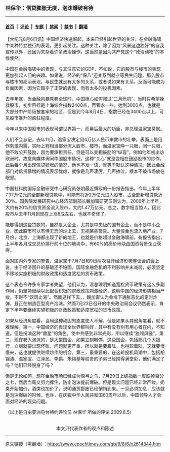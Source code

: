 ### 林保华：信贷膨胀无度，泡沫爆破有待

---

#### [首页](../../../..?n2614344) &nbsp;|&nbsp; [评论](../../../../../epoch-comment?n2614344) &nbsp;|&nbsp; [专题](../../../../../epoch-special?n2614344) &nbsp;|&nbsp; [禁闻](../../../../../epoch-news?n2614344) &nbsp;|&nbsp; [禁书](../../../../../books?n2614344) &nbsp;|&nbsp; [翻墙](https://github.com/gfw-breaker/nogfw/blob/master/README.md?n2614344)


<div class="post_content" id="artbody" itemprop="articleBody">
 <!-- article content begin -->
 <p>
  【大纪元8月6日讯】中国经济快速崛起，本来已经引起世界的关注，在金融海啸中某种特立独行的表现，更引起关注。这种关注，除了因为“风景这边独好”的自我宣传以外，还因为夹杂着许多政治操作。这当然是因为共产党这个“政治动物”的本性使然。
 </p>
 <p>
  中国在金融海啸中的表现，与其注意它的GDP，不如说，它的股市与楼市的表现更加引起人们的兴趣。如果说，经济的“保八”还关系到就业等民生问题，那么股市与楼市的亮丽表现，与民生就没有太多的关系，或者说如果有关系，反而可能成为负面因素，因为它超乎了正常的表现，而有太多的投机因素。
 </p>
 <p>
  去年年底，当金融风暴席卷全球时，中国担心如何闯过“二月危机”，当时只希望挽救股市，初步目标是上海综合指数2400点，再奢求一些，达到3000点，也就是大部分中产阶级被套牢的地区，但是到今年8月4日，指数已经在3400点以上，可见股市暴升的疯狂程度。
 </p>
 <p>
  今年以来中国股市的表现可谓世界第一，而幕后最大的功臣，非总理温家宝莫属。
 </p>
 <p>
  人们不会忘记，去年11月，温家宝决定用4万亿人民币来救市的壮举。表面上是用作刺激内需，实际上有相当部分流入股市、楼市，而温家宝睁一只眼，闭一只眼，他不敢公开鼓励，因为要承担责任，但是可以变相鼓励的“纵容”。例如他年初出访欧洲时，故意向媒体询问中国股市情况，这种“关心”就是变相在鼓励股市的炒作。此后每个月出现信贷猛增的情况，他也不发一语，就等于默认这种情况，因此金融部门对信贷暴增的情况表示忧虑，就像是几声凄厉，几声抽泣，根本不被市场放在眼里。
 </p>
 <p>
  中国社科院国际金融研究中心研究员张明最近撰写的一份报告指出，今年上半年7.37万亿元的全部新增贷款中，可能有将近2万亿元进入股市，占全部新增贷款近30%。国务院发展研究中心经济部副部长魏加甯研究员则认为，2009年上半年，大约有20%的信贷资金流入股市，大约1.47万亿元。总之，数字相当惊人，因此股市从去年11月到现在上涨8成左右，也就不奇怪了。
 </p>
 <p>
  能够得到这些贷款的，自然是大企业，尤其是中央级的国有企业，而不是中小企业，因此股市可以有恃无恐的炒上去，无视某些警告。大量资金也流入地产业，7月份，北京、上海都出现了新的地王，也就是价格超过金融海啸前。有报告指出，上半年各月成交总价排行前十位的地块中，有60%的高价地块由国资背景企业获得。
 </p>
 <p>
  面对国内外专家的警告，温家宝于7月7日和9日两次召开经济形势座谈会的会上说，由于经济回升的基础还不稳固，国际金融危机的不利影响并未减弱，必须坚定不移地实施积极的财政政策和适度宽松的货币政策。
 </p>
 <p>
  这个表态令许多专家学者失望，他们认为，温总理明知道宽松货币政策有这么多副作用，仍坚持继续以此配合积极的财政政策刺激经济，说明中国的经济形势相当严峻，不得不“饮鸩止渴”。然而这样下去，，魏加甯认为会埋下通胀恶化的定时炸弹，且正在制造巨型资产泡沫。然而7月23日召开的中央政治局会议仍然表示，肯定下半年要继续实施积极的财政政策和适度宽松的货币政策。
 </p>
 <p>
  如果从经济角度看，当局这种顽固的态度使人不解，但是如果从其他角度看，就不难理解。第一，中国经济的表现全世界都叫好，其中有没有别有用心者在内，不知道。但是扮演这种“救星”的角色，使中共感到非常光彩，所以继续“独领风骚”。第二，现在卷入泡沫的，是大型国企，如果立刻喊停，这些国企，包括那几个大银行，立刻就要出现坏账，问题就更严重，所以就是要着陆，也得软着陆，这就要慢慢来，这也就提供继续炒作的机会。第三，最重要的，在这轮投机风潮中，包括胡锦涛、温家宝、江泽民、李鹏、朱镕基等权贵的子弟已经捞得满堂彩，他们满足了吗？他们已经脱身了吗？
 </p>
 <p>
  但是无论如何，现在金融市场已经成为惊弓之鸟，7月29日上综指数一度跌掉百分之七，然后当局又努力撑住，防止泡沫提前爆破。但是现实问题已经非常严峻，奶类开始加价，酒类也加价了，说明通货膨胀已经悄悄到来。一旦必须加息，应该就是泡沫爆破的时候。也许，在庆祝中华人民共和国60周年以后，中国领导人才会面对经济的现实问题。
 </p>
 <p>
  （以上是自由亚洲电台特约评论员
  <ok href="https://www.epochtimes.com/gb/tag/%E6%9E%97%E4%BF%9D%E5%8D%8E.html">
   林保华
  </ok>
  所做的评论  2009.8.5）
  <br/>
  <font color="#ffffff">
   (http://www.dajiyuan.com)
  </font>
  <br/>
  <center>
   <font class="GY13">
    本文只代表作者的观点和陈述
   </font>
  </center>
 </p>
 <!-- article content end -->
 <div id="below_article_ad">
 </div>
</div>


---

原文链接（需翻墙）：https://www.epochtimes.com/gb/9/8/6/n2614344.htm